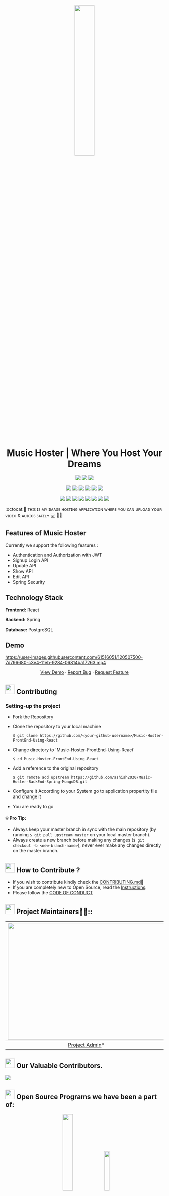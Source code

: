 <p align="center">
    <a href="https://iread.ga">
        <img src="https://user-images.githubusercontent.com/61516051/125219699-de993180-e2e2-11eb-8d1a-b82e3d30bc4d.png" width="35%">
    </a>
</p>

<h1 align="center"> 
    Music Hoster | Where You Host Your Dreams
</h1>
<div align="center">
    
<a href="https://github.com/ashish2030/Music-Hoster-BackEnd-Spring-MongoDB"><img src="https://badges.frapsoft.com/os/v1/open-source.svg?v=103"></a>
<a href="https://github.com/ashish2030/Music-Hoster-BackEnd-Spring-MongoDB"><img src="https://img.shields.io/badge/Built%20by-developers%20%3C%2F%3E-0059b3"></a>
<a href="https://reactjs.org/docs/"><img src="https://img.shields.io/badge/Made%20with-Spring Boot-brightgreen.svg"></a><br>
    
<a href="https://github.com/ashish2030/Music-Hoster-BackEnd-Spring-MongoDB"><img src="https://img.shields.io/static/v1.svg?label=Contributions&message=Welcome&color=yellow"></a>
<a href="https://github.com/vigneshshettyin/"><img src="https://img.shields.io/badge/Maintained%3F-yes-brightgreen.svg?v=103"></a>
<a href="https://github.com/ashish2030/Music-Hoster-BackEnd-Spring-MongoDB"><img src="https://img.shields.io/github/repo-size/ashish2030/Music-Hoster-BackEnd-Spring-MongoDB.svg?label=Repo%20size&style=flat"></a>
<a href="https://github.com/ashish2030/Music-Hoster-BackEnd-Spring-MongoDB"><img src="https://img.shields.io/tokei/lines/github/ashish2030/Music-Hoster-BackEnd-Spring-MongoDB?color=yellow&label=Lines%20of%20Code"></a>
<a href="https://github.com/ashish2030/Music-Hoster-BackEnd-Spring-MongoDB/blob/main/LICENSE"><img src="https://img.shields.io/badge/license-MPL_2.0-brightgreen.svg?v=103"></a>
<a href="https://github.com/ashish2030/Music-Hoster-BackEnd-Spring-MongoDB/watchers"><img src="https://img.shields.io/github/watchers/ashish2030/Music-Hoster-BackEnd-Spring-MongoDB"></a>
  
<a href="https://github.com/ashish2030/Music-Hoster-BackEnd-Spring-MongoDB/graphs/contributors"><img src="https://img.shields.io/github/contributors/ashish2030/Music-Hoster-BackEnd-Spring-MongoDB?color=brightgreen"></a>
<a href="https://github.com/ashish2030/Music-Hoster-BackEnd-Spring-MongoDB/stargazers"><img src="https://img.shields.io/github/stars/ashish2030/Music-Hoster-BackEnd-Spring-MongoDB?color=0059b3"></a>
<a href="https://github.com/ashish2030/Music-Hoster-BackEnd-Spring-MongoDB/network/members"><img src="https://img.shields.io/github/forks/ashish2030/Music-Hoster-BackEnd-Spring-MongoDB?color=yellow"></a>
<a href="https://github.com/ashish2030/Music-Hoster-BackEnd-Spring-MongoDB/issues"><img src="https://img.shields.io/github/issues/ashish2030/Music-Hoster-BackEnd-Spring-MongoDB?color=brightgreen"></a>
<a href="https://github.com/ashish2030/Music-Hoster-BackEnd-Spring-MongoDB/issues?q=is%3Aissue+is%3Aclosed"><img src="https://img.shields.io/github/issues-closed-raw/ashish2030/Music-Hoster-BackEnd-Spring-MongoDB?color=0059b3"></a>
<a href="https://github.com/ashish2030/Music-Hoster-BackEnd-Spring-MongoDB/pulls"><img src="https://img.shields.io/github/issues-pr/ashish2030/Music-Hoster-BackEnd-Spring-MongoDB?color=yellow"></a>
	<a href="https://github.com/ashish2030/Music-Hoster-BackEnd-Spring-MongoDB/commits/master"><img src="https://img.shields.io/github/last-commit/ashish2030/Music-Hoster-BackEnd-Spring-MongoDB"></a> 
<a href="https://github.com/ashish2030/Music-Hoster-BackEnd-Spring-MongoDB/pulls?q=is%3Apr+is%3Aclosed"><img src="https://img.shields.io/github/issues-pr-closed-raw/ashish2030/Music-Hoster-BackEnd-Spring-MongoDB?color=brightgreen"></a> 
</div>
<p align="left">:octocat:🌟 ᴛʜɪꜱ ɪꜱ ᴍʏ ɪᴍᴀɢᴇ ʜᴏꜱᴛɪɴɢ ᴀᴘᴘʟɪᴄᴀᴛɪᴏɴ ᴡʜᴇʀᴇ ʏᴏᴜ ᴄᴀɴ ᴜᴘʟᴏᴀᴅ ʏᴏᴜʀ ᴠɪᴅᴇᴏ & ᴀᴜᴅɪᴏꜱ ꜱᴀꜰᴇʟʏ 💻 🎯🚀 <p>

## Features of Music Hoster 
 Currently we support the following features :
* Authentication and Authorization with JWT 
* Signup Login API
* Update API
* Show API
* Edit API
* Spring Security
	

## Technology Stack

**Frontend:** React 

**Backend:** Spring 

**Database:** PostgreSQL  



## Demo

https://user-images.githubusercontent.com/61516051/120507500-7d796680-c3e4-11eb-9284-06814ba17263.mp4

<p align="center">
    <a href="https://image-hoster-ashish.herokuapp.com/" target="blank">View Demo</a>
    ·
    <a href="https://github.com/ashish2030/Music-Hoster-BackEnd-Spring-MongoDB/issues/new/choose">Report Bug</a>
    ·
    <a href="https://github.com/ashish2030/Music-Hoster-BackEnd-Spring-MongoDB/issues/new/choose">Request Feature</a>
</p>


## <img height="30" src="https://raw.githubusercontent.com/innng/innng/master/assets/soulgem-madoka.gif"/> Contributing

### Setting-up the project

  * Fork the Repository
  * Clone the repository to your local machine
   
    `$ git clone https://github.com/<your-github-username>/Music-Hoster-FrontEnd-Using-React`
  * Change directory to 'Music-Hoster-FrontEnd-Using-React'
  
    `$ cd Music-Hoster-FrontEnd-Using-React`
  * Add a reference to the original repository
    
    `$ git remote add upstream https://github.com/ashish2030/Music-Hoster-BackEnd-Spring-MongoDB.git`
  * Configure it According to your System go to application propertity file and change it
  
  * You are ready to go
  
  
#### 💡️ **Pro Tip:** 
  * Always keep your master branch in sync with the main repository (by running `$ git pull upstream master` on your local master branch). 
  * Always create a new branch before making any changes (`$ git checkout -b <new-branch-name>`), never ever make any changes directly on the master branch.

 


## <img height="30" src="https://raw.githubusercontent.com/innng/innng/master/assets/soulgem-homura.gif"/> How to Contribute ?
- If you wish to contribute kindly check the [CONTRIBUTING.md](https://github.com/ashish2030/Music-Hoster-BackEnd-Spring-MongoDB/blob/master/CONTRIBUTING.md)🤝
- If you are completely new to Open Source, read the [Instructions](https://github.com/ashish2030/Music-Hoster-BackEnd-Spring-MongoDB/blob/master/INSTRUCTIONS.md).
- Please follow the [CODE OF CONDUCT](https://github.com/Ashish2030/Music-Hoster-FrontEnd-Using-React/blob/master/CODE_Of_CONDUCT.md)

## <img height="30" src="https://raw.githubusercontent.com/innng/innng/master/assets/soulgem-mami.gif"/> Project Maintainers👨🏫::

| <img src = "https://github.com/Ashish2030/E-Commerce-Website-Using-NodeJS/blob/master/public/css/Assets/a.jpg" width = 500 height = 370> | <img src = "https://user-images.githubusercontent.com/61516051/125223627-b6f99780-e2e9-11eb-85e5-f6be4794e268.png" width = 500 height = 370> 
| :------------------------------------------------------------------------------------------: | :------------------------------------------------------------------------------------------: 
|                    [Project Admin](https://github.com/Ashish2030)\*                   |     [Mentor](https://github.com/MukulKolpe)\*     |


## <img height="30" src="https://raw.githubusercontent.com/innng/innng/master/assets/soulgem-sayaka.gif"/>  Our Valuable Contributors.
<a href="https://github.com/ashish2030/Music-Hoster-BackEnd-Spring-MongoDB/graphs/contributors">
  <img src="https://contributors-img.web.app/image?repo=ashish2030/Music-Hoster-BackEnd-Spring-MongoDB" />
	
</a>

## <img height="30" src="https://raw.githubusercontent.com/innng/innng/master/assets/soulgem-kyoko.gif"/> Open Source Programs we have been a part of:
<p align="center">
<a href="https://letsgrowmore.in/soc/"><img src="https://github.com/Ashish2030/E-Commerce-Website-Using-NodeJS/blob/master/public/css/Assets/lgmsoc.png" width="25%"></a>&nbsp;&nbsp;&nbsp;
<a href="https://letsgrowmore.in/soc/"><img src="https://github.com/Ashish2030/E-Commerce-Website-Using-NodeJS/blob/master/public/css/Assets/output-onlinepngtools.png" width="18%"></a>
	
</p>
